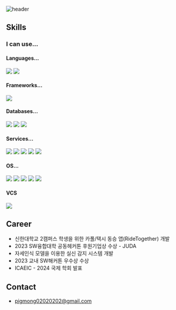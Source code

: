 ![header](https://capsule-render.vercel.app/api?type=waving&color=timeGradient&text=Welcome%20to%20PIGMONGKEY's%20GitHub%20👋&animation=twinkling&fontSize=35&fontAlignY=40&fontAlign=62&height=250)

<!--
**PIGMONGKEY/PIGMONGKEY** is a ✨ _special_ ✨ repository because its `README.md` (this file) appears on your GitHub profile.

Here are some ideas to get you started:

- 🔭 I’m currently working on ...
- 🌱 I’m currently learning ...
- 👯 I’m looking to collaborate on ...
- 🤔 I’m looking for help with ...
- 💬 Ask me about ...
- 📫 How to reach me: ...
- 😄 Pronouns: ...
- ⚡ Fun fact: ...
-->

## Skills

<div>

  ### I can use...


  #### Languages...
  
  <!-- Java -->
  <img src="https://img.shields.io/badge/JAVA-007396?style=for-the-badge&logo=JAVA&logoColor=white">
  <!-- python -->
  <img src="https://img.shields.io/badge/Python-%233776AB?style=for-the-badge&logo=python&logoColor=white">

  #### Frameworks...
  <!-- SpringBoot -->
  <img src="https://img.shields.io/badge/springboot-%236DB33F?style=for-the-badge&logo=springboot&logoColor=white">

  #### Databases...
  <!-- MySQL -->
  <img src="https://img.shields.io/badge/MySQL-4479A1?style=for-the-badge&logo=MySQL&logoColor=white">
  <!-- MariaDB -->
  <img src="https://img.shields.io/badge/MARIADB-%23003545?style=for-the-badge&logo=MARIADB&logoColor=white">
  <!-- Redis -->
  <img src="https://img.shields.io/badge/REDIS-%23DC382D?style=for-the-badge&logo=REDIS&logoColor=white">

  #### Services...
  <!-- Firebase -->
  <img src="https://img.shields.io/badge/firebase-%23FFCA28?style=for-the-badge&logo=firebase&logoColor=white">
  <!-- Amazon RDS -->
  <img src="https://img.shields.io/badge/Amazon%20RDS-%23527FFF?style=for-the-badge&logo=Amazon%20rds&logoColor=white">
  <!-- Amazon S3 -->
  <img src="https://img.shields.io/badge/Amazon%20S3-%23569A31?style=for-the-badge&logo=Amazon%20s3&logoColor=white">
  <!-- Amazon DynamoDB -->
  <img src="https://img.shields.io/badge/Amazon%20DynamoDB-%234053D6?style=for-the-badge&logo=Amazon%20DynamoDB&logoColor=white">
  <!-- Amazon EC2 -->
  <img src="https://img.shields.io/badge/Amazon%20EC2-%23FF9900?style=for-the-badge&logo=Amazon%20EC2&logoColor=white">

  #### OS...
  <!-- Android -->
  <img src="https://img.shields.io/badge/Android-%233DDC84?style=for-the-badge&logo=android&logoColor=white">
  <!-- Windows -->
  <img src="https://img.shields.io/badge/Windows-%230078D4?style=for-the-badge&logo=Windows&logoColor=white">
  <!-- MacOS -->
  <img src="https://img.shields.io/badge/MacOS-%23000000?style=for-the-badge&logo=MacOS&logoColor=white">
  <!-- Ubuntu -->
  <img src="https://img.shields.io/badge/Ubuntu-%23E95420?style=for-the-badge&logo=Ubuntu&logoColor=white">
  <!-- Kali Linux -->
  <img src="https://img.shields.io/badge/Kali%20Linux-%23557C94?style=for-the-badge&logo=Kali%20Linux&logoColor=white">

  #### VCS
  <!-- github -->
  <img src="https://img.shields.io/badge/github-181717?style=for-the-badge&logo=github&logoColor=white">
</div>


## Career
- 신한대학교 2캠퍼스 학생을 위한 카풀/택시 동승 앱(RideTogether) 개발
- 2023 SW융합대학 공동헤커톤 후원기업상 수상 - JUDA
- 자세인식 모델을 이용한 실신 감지 시스템 개발
- 2023 교내 SW해커톤 우수상 수상
- ICAEIC - 2024 국제 학회 발표

## Contact
- pigmong02020202@gmail.com
